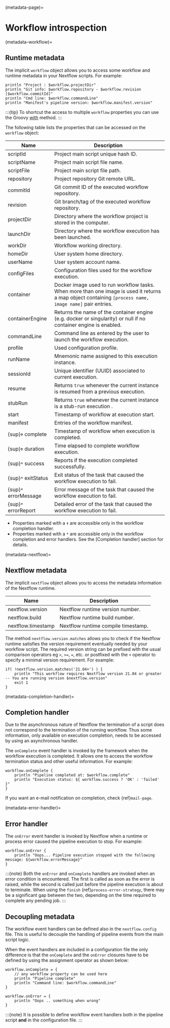 (metadata-page)=

# Workflow introspection

(metadata-workflow)=

## Runtime metadata

The implicit `workflow` object allows you to access some workflow and runtime metadata in your Nextflow scripts.
For example:

```
println "Project : $workflow.projectDir"
println "Git info: $workflow.repository - $workflow.revision [$workflow.commitId]"
println "Cmd line: $workflow.commandLine"
println "Manifest's pipeline version: $workflow.manifest.version"
```

:::{tip}
To shortcut the access to multiple `workflow` properties you can use the Groovy
[with](<http://docs.groovy-lang.org/latest/html/groovy-jdk/java/lang/Object.html#with(groovy.lang.Closure)>) method.
:::

The following table lists the properties that can be accessed on the `workflow` object:

| Name                  | Description                                                                                                                                             |
| --------------------- | ------------------------------------------------------------------------------------------------------------------------------------------------------- |
| scriptId              | Project main script unique hash ID.                                                                                                                     |
| scriptName            | Project main script file name.                                                                                                                          |
| scriptFile            | Project main script file path.                                                                                                                          |
| repository            | Project repository Git remote URL.                                                                                                                      |
| commitId              | Git commit ID of the executed workflow repository.                                                                                                      |
| revision              | Git branch/tag of the executed workflow repository.                                                                                                     |
| projectDir            | Directory where the workflow project is stored in the computer.                                                                                         |
| launchDir             | Directory where the workflow execution has been launched.                                                                                               |
| workDir               | Workflow working directory.                                                                                                                             |
| homeDir               | User system home directory.                                                                                                                             |
| userName              | User system account name.                                                                                                                               |
| configFiles           | Configuration files used for the workflow execution.                                                                                                    |
| container             | Docker image used to run workflow tasks. When more than one image is used it returns a map object containing `[process name, image name]` pair entries. |
| containerEngine       | Returns the name of the container engine (e.g. docker or singularity) or null if no container engine is enabled.                                        |
| commandLine           | Command line as entered by the user to launch the workflow execution.                                                                                   |
| profile               | Used configuration profile.                                                                                                                             |
| runName               | Mnemonic name assigned to this execution instance.                                                                                                      |
| sessionId             | Unique identifier (UUID) associated to current execution.                                                                                               |
| resume                | Returns `true` whenever the current instance is resumed from a previous execution.                                                                      |
| stubRun               | Returns `true` whenever the current instance is a stub-run execution .                                                                                  |
| start                 | Timestamp of workflow at execution start.                                                                                                               |
| manifest              | Entries of the workflow manifest.                                                                                                                       |
| {sup}`✝` complete     | Timestamp of workflow when execution is completed.                                                                                                      |
| {sup}`✝` duration     | Time elapsed to complete workflow execution.                                                                                                            |
| {sup}`*` success      | Reports if the execution completed successfully.                                                                                                        |
| {sup}`*` exitStatus   | Exit status of the task that caused the workflow execution to fail.                                                                                     |
| {sup}`*` errorMessage | Error message of the task that caused the workflow execution to fail.                                                                                   |
| {sup}`*` errorReport  | Detailed error of the task that caused the workflow execution to fail.                                                                                  |

- Properties marked with a `✝` are accessible only in the workflow completion handler.
- Properties marked with a `*` are accessible only in the workflow completion and error handlers. See the [Completion handler] section for details.

(metadata-nextflow)=

## Nextflow metadata

The implicit `nextflow` object allows you to access the metadata information of the Nextflow runtime.

| Name               | Description                         |
| ------------------ | ----------------------------------- |
| nextflow.version   | Nextflow runtime version number.    |
| nextflow.build     | Nextflow runtime build number.      |
| nextflow.timestamp | Nextflow runtime compile timestamp. |

The method `nextflow.version.matches` allows you to check if the Nextflow runtime satisfies the version
requirement eventually needed by your workflow script. The required version string can be prefixed with the usual
comparison operators eg `>`, `>=`, `=`, etc. or postfixed with the `+` operator to specify a minimal version
requirement. For example:

```
if( !nextflow.version.matches('21.04+') ) {
    println "This workflow requires Nextflow version 21.04 or greater -- You are running version $nextflow.version"
    exit 1
}
```

(metadata-completion-handler)=

## Completion handler

Due to the asynchronous nature of Nextflow the termination of a script does not correspond to the termination
of the running workflow. Thus some information, only available on execution completion, needs to be accessed by
using an asynchronous handler.

The `onComplete` event handler is invoked by the framework when the workflow execution is completed. It allows one
to access the workflow termination status and other useful information. For example:

```
workflow.onComplete {
    println "Pipeline completed at: $workflow.complete"
    println "Execution status: ${ workflow.success ? 'OK' : 'failed' }"
}
```

If you want an e-mail notification on completion, check {ref}`mail-page`.

(metadata-error-handler)=

## Error handler

The `onError` event handler is invoked by Nextflow when a runtime or process error caused the pipeline execution to stop.
For example:

```
workflow.onError {
    println "Oops... Pipeline execution stopped with the following message: ${workflow.errorMessage}"
}
```

:::{note}
Both the `onError` and `onComplete` handlers are invoked when an error condition is encountered.
The first is called as soon as the error is raised, while the second is called just before the pipeline execution
is about to terminate. When using the `finish` {ref}`process-error-strategy`, there may be a significant gap
between the two, depending on the time required to complete any pending job.
:::

## Decoupling metadata

The workflow event handlers can be defined also in the `nextflow.config` file. This is useful to
decouple the handling of pipeline events from the main script logic.

When the event handlers are included in a configuration file the only difference is that the `onComplete` and
the `onError` closures have to be defined by using the assignment operator as shown below:

```
workflow.onComplete = {
    // any workflow property can be used here
    println "Pipeline complete"
    println "Command line: $workflow.commandLine"
}

workflow.onError = {
    println "Oops .. something when wrong"
}
```

:::{note}
It is possible to define workflow event handlers both in the pipeline script **and** in the
configuration file.
:::
